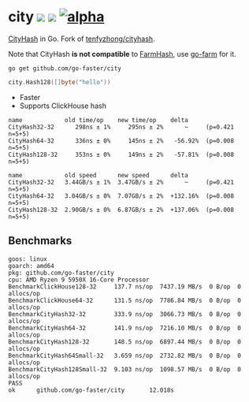 # city [![](https://img.shields.io/badge/go-pkg-00ADD8)](https://pkg.go.dev/github.com/go-faster/city#section-documentation) [![](https://img.shields.io/codecov/c/github/go-faster/city?label=cover)](https://codecov.io/gh/go-faster/city) [![alpha](https://img.shields.io/badge/-alpha-orange)](https://go-faster.org/docs/projects/status#alpha)
[CityHash](https://github.com/google/cityhash) in Go. Fork of [tenfyzhong/cityhash](https://github.com/tenfyzhong/cityhash).

Note that CityHash **is not compatible** to [FarmHash](https://github.com/google/farmhash), use [go-farm](https://github.com/dgryski/go-farm) for it.

```console
go get github.com/go-faster/city
```

```go
city.Hash128([]byte("hello"))
```

* Faster
* Supports ClickHouse hash

```
name            old time/op    new time/op    delta
CityHash32-32      298ns ± 1%     295ns ± 2%      ~     (p=0.421 n=5+5)
CityHash64-32      336ns ± 0%     145ns ± 2%   -56.92%  (p=0.008 n=5+5)
CityHash128-32     353ns ± 0%     149ns ± 2%   -57.81%  (p=0.008 n=5+5)

name            old speed      new speed      delta
CityHash32-32   3.44GB/s ± 1%  3.47GB/s ± 2%      ~     (p=0.421 n=5+5)
CityHash64-32   3.04GB/s ± 0%  7.07GB/s ± 2%  +132.16%  (p=0.008 n=5+5)
CityHash128-32  2.90GB/s ± 0%  6.87GB/s ± 2%  +137.06%  (p=0.008 n=5+5)
```

## Benchmarks
```
goos: linux
goarch: amd64
pkg: github.com/go-faster/city
cpu: AMD Ryzen 9 5950X 16-Core Processor            
BenchmarkClickHouse128-32     137.7 ns/op  7437.19 MB/s  0 B/op  0 allocs/op
BenchmarkClickHouse64-32      131.5 ns/op  7786.84 MB/s  0 B/op  0 allocs/op
BenchmarkCityHash32-32        333.9 ns/op  3066.73 MB/s  0 B/op  0 allocs/op
BenchmarkCityHash64-32        141.9 ns/op  7216.10 MB/s  0 B/op  0 allocs/op
BenchmarkCityHash128-32       148.5 ns/op  6897.44 MB/s  0 B/op  0 allocs/op
BenchmarkCityHash64Small-32   3.659 ns/op  2732.82 MB/s  0 B/op  0 allocs/op
BenchmarkCityHash128Small-32  9.103 ns/op  1098.57 MB/s  0 B/op  0 allocs/op
PASS
ok      github.com/go-faster/city       12.018s
```